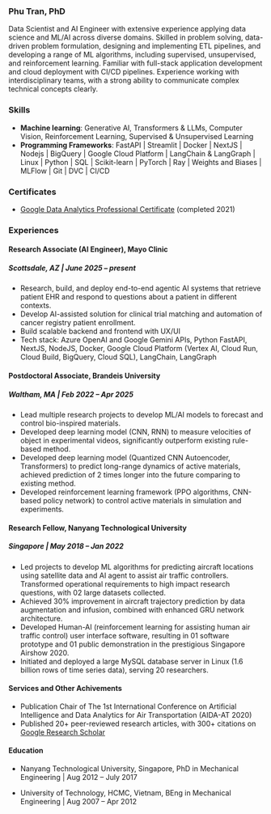 ### Phu Tran, PhD

Data Scientist and AI Engineer with extensive experience applying data science and ML/AI across diverse domains. Skilled in problem solving, data-driven problem formulation, designing and implementing ETL pipelines, and developing a range of ML algorithms, including supervised, unsupervised, and reinforcement learning. Familiar with full-stack application development and cloud deployment with CI/CD pipelines. Experience working with interdisciplinary teams, with a strong ability to communicate complex technical concepts clearly.

### Skills

- **Machine learning**: Generative AI, Transformers & LLMs, Computer Vision, Reinforcement Learning, Supervised & Unsupervised Learning
- **Programming Frameworks**: FastAPI | Streamlit | Docker | NextJS | Nodejs | BigQuery | Google Cloud Platform | LangChain & LangGraph | Linux | Python | SQL | Scikit-learn | PyTorch | Ray | Weights and Biases | MLFlow | Git | DVC | CI/CD 

### Certificates

- [Google Data Analytics Professional Certificate](https://coursera.org/share/927df74ee6f0507b09df3bd1dc926306) (completed 2021)

### Experiences

#### Research Associate (AI Engineer), Mayo Clinic
##### Scottsdale, AZ | June 2025 – present

- Research, build, and deploy end-to-end agentic AI systems that retrieve patient EHR and respond to questions about a patient in different contexts.
- Develop AI-assisted solution for clinical trial matching and automation of cancer registry patient enrollment.
- Build scalable backend and frontend with UX/UI
- Tech stack: Azure OpenAI and Google Gemini APIs, Python FastAPI, NextJS, NodeJS, Docker, Google Cloud Platform (Vertex AI, Cloud Run, Cloud Build, BigQuery, Cloud SQL), LangChain, LangGraph

#### Postdoctoral Associate, Brandeis University
##### Waltham, MA | Feb 2022 – Apr 2025

- Lead multiple research projects to develop ML/AI models to forecast and control bio-inspired materials.
- Developed deep learning model (CNN, RNN) to measure velocities of object in experimental videos, significantly outperform existing rule-based method.
- Developed deep learning model (Quantized CNN Autoencoder, Transformers) to predict long-range dynamics of active materials, achieved prediction of 2 times longer into the future comparing to existing method.
- Developed reinforcement learning framework (PPO algorithms, CNN-based policy network) to control active materials in simulation and experiments.

#### Research Fellow, Nanyang Technological University
##### Singapore | May 2018 – Jan 2022

- Led projects to develop ML algorithms for predicting aircraft locations using satellite data and AI agent to assist air traffic controllers. Transformed operational requirements to high impact research questions, with 02 large datasets collected.
- Achieved 30% improvement in aircraft trajectory prediction by data augmentation and infusion, combined with enhanced GRU network architecture.
- Developed Human-AI (reinforcement learning for assisting human air traffic control) user interface software, resulting in 01 software prototype and 01 public demonstration in the prestigious Singapore Airshow 2020.
- Initiated and deployed a large MySQL database server in Linux (1.6 billion rows of time series data), serving 20 researchers.

#### Services and Other Achivements

- Publication Chair of The 1st International Conference on Artificial Intelligence and Data Analytics for Air Transportation (AIDA-AT 2020)
- Published 20+ peer-reviewed research articles, with 300+ citations on [Google Research Scholar](https://scholar.google.com/citations?user=-fjvA6QAAAAJ&hl=en)


#### Education

- Nanyang Technological University, Singapore, PhD in Mechanical Engineering | Aug 2012 – July 2017

- University of Technology, HCMC, Vietnam, BEng in Mechanical Engineering | Aug 2007 – Apr 2012